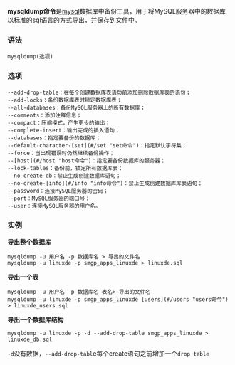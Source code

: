 **mysqldump命令**是[mysql](#/mysql "mysql命令")数据库中备份工具，用于将MySQL服务器中的数据库以标准的sql语言的方式导出，并保存到文件中。

### 语法  

```
mysqldump(选项)
```

### 选项  

```
--add-drop-table：在每个创建数据库表语句前添加删除数据库表的语句；
--add-locks：备份数据库表时锁定数据库表；
--all-databases：备份MySQL服务器上的所有数据库；
--comments：添加注释信息；
--compact：压缩模式，产生更少的输出；
--complete-insert：输出完成的插入语句；
--databases：指定要备份的数据库；
--default-character-[set](#/set "set命令")：指定默认字符集；
--force：当出现错误时仍然继续备份操作；
--[host](#/host "host命令")：指定要备份数据库的服务器；
--lock-tables：备份前，锁定所有数据库表；
--no-create-db：禁止生成创建数据库语句；
--no-create-[info](#/info "info命令")：禁止生成创建数据库库表语句；
--password：连接MySQL服务器的密码；
--port：MySQL服务器的端口号；
--user：连接MySQL服务器的用户名。
```

### 实例  

**导出整个数据库**

```
mysqldump -u 用户名 -p 数据库名 > 导出的文件名
mysqldump -u linuxde -p smgp_apps_linuxde > linuxde.sql
```

**导出一个表**

```
mysqldump -u 用户名 -p 数据库名 表名> 导出的文件名
mysqldump -u linuxde -p smgp_apps_linuxde [users](#/users "users命令") > linuxde_users.sql
```

**导出一个数据库结构**

```
mysqldump -u linuxde -p -d --add-drop-table smgp_apps_linuxde > linuxde_db.sql
```

`-d`没有数据，`--add-drop-tabl`e每个create语句之前增加一个`drop table`